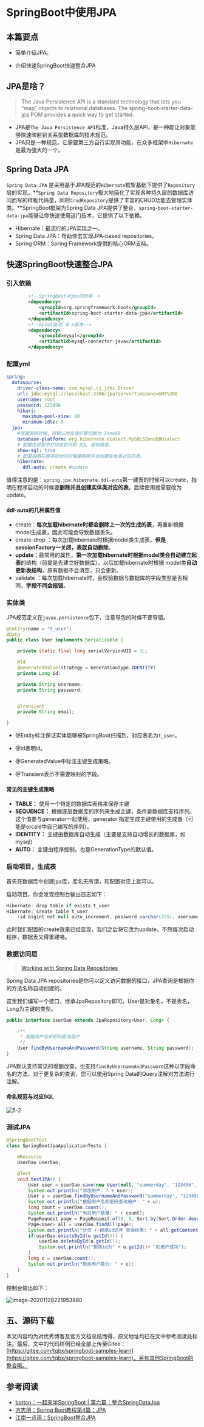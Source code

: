 # SpringBoot中使用JPA

## 本篇要点

- 简单介绍JPA。

- 介绍快速SpringBoot快速整合JPA

## JPA是啥？

> The Java Persistence API is a standard technology that lets you “map” objects to relational databases. The spring-boot-starter-data-jpa POM provides a quick way to get started.

- JPA是`The Java Persistence API`标准，Java持久层API，是一种能让对象能够快速映射到关系型数据库的技术规范。
- JPA只是一种规范，它需要第三方自行实现其功能，在众多框架中`Hibernate`是最为强大的一个。

## Spring Data JPA

`Spring Data JPA` 是采用基于JPA规范的`Hibernate`框架基础下提供了`Repository`层的实现。**`Spring Data Repository`极大地简化了实现各种持久层的数据库访问而写的样板代码量，同时`CrudRepository`提供了丰富的CRUD功能去管理实体类。**SpringBoot框架为Spring Data JPA提供了整合，`spring-boot-starter-data-jpa`能够让你快速使用这门技术，它提供了以下依赖。

- Hibernate：最流行的JPA实现之一。
- Spring Data JPA：帮助你去实现JPA-based repositories。
- Spring ORM：Spring Framework提供的核心ORM支持。

## 快速SpringBoot快速整合JPA

### 引入依赖

```xml
        <!--SpringBoot对jpa的封装-->
        <dependency>
            <groupId>org.springframework.boot</groupId>
            <artifactId>spring-boot-starter-data-jpa</artifactId>
        </dependency>
        <!--mysql驱动，8.x版本-->
        <dependency>
            <groupId>mysql</groupId>
            <artifactId>mysql-connector-java</artifactId>
        </dependency>
```

### 配置yml

```yml
spring:
  datasource:
    driver-class-name: com.mysql.cj.jdbc.Driver
    url: jdbc:mysql://localhost:3306/jpa?serverTimezone=GMT%2B8
    username: root
    password: 123456
    hikari:
      maximum-pool-size: 20
      minimum-idle: 5
  jpa:
    #在建表的时候，将默认的存储引擎切换为 InnoDB
    database-platform: org.hibernate.dialect.MySQL5InnoDBDialect
    # 配置在日志中打印出执行的 SQL 语句信息。
    show-sql: true
    # 配置指明在程序启动的时候要删除并且创建实体类对应的表。
    hibernate:
      ddl-auto: create #update
```

值得注意的是：`spring.jpa.hibernate.ddl-auto`第一建表的时候可以create，指明在程序启动的时候要**删除并且创建实体类对应的表**。后续使用就需要改为update。

#### ddl-auto的几种属性值

- create：**每次加载hibernate时都会删除上一次的生成的表**，再重新根据model生成表，因此可能会导致数据丢失。
- create-drop ：每次加载hibernate时根据model类生成表，**但是sessionFactory一关闭，表就自动删除**。
- **update**：最常用的属性，**第一次加载hibernate时根据model类会自动建立起表**的结构（前提是先建立好数据库），以后加载hibernate时根据 model类**自动更新表结构**，原有数据不会清空，只会更新。
- validate ：每次加载hibernate时，会校验数据与数据库的字段类型是否相同，**字段不同会报错**。

### 实体类

JPA规范定义在`javax.persistence`包下，注意导包的时候不要导错。

```java
@Entity(name = "t_user")
@Data
public class User implements Serializable {

    private static final long serialVersionUID = 1L;

    @Id
    @GeneratedValue(strategy = GenerationType.IDENTITY)
    private Long id;

    private String username;
    private String password;


    @Transient
    private String email;

}
```

- @Entity标注保证实体能够被SpringBoot扫描到，对应表名为`t_user`。

- @Id表明id。

- @GeneratedValue中标注主键生成策略。
- @Transient表示不需要映射的字段。

#### 常见的主键生成策略

- **TABLE：** 使用一个特定的数据库表格来保存主键
- **SEQUENCE：** 根据底层数据库的序列来生成主键，条件是数据库支持序列。这个值要与generator一起使用，generator 指定生成主键使用的生成器（可能是orcale中自己编写的序列）。
- **IDENTITY：** 主键由数据库自动生成（主要是支持自动增长的数据库，如mysql）
- **AUTO：** 主键由程序控制，也是GenerationType的默认值。

### 启动项目，生成表

首先在数据库中创建jpa库，库名无所谓，和配置对应上就可以。

启动项目，你会发现控制台输出日志如下：

```java
Hibernate: drop table if exists t_user
Hibernate: create table t_user 
    (id bigint not null auto_increment, password varchar(255), username varchar(255), primary key (id)) engine=InnoDB
```

此时我们配置的create效果已经显现，我们之后将它改为update，不然每次启动程序，数据表又得重建咯。

### 数据访问层

> [Working with Spring Data Repositories](https://docs.spring.io/spring-data/jpa/docs/current/reference/html/#repositories)

Spring Data JPA repositories是你可以定义访问数据的接口，JPA查询是根据你的方法名称自动创建的。

这里我们编写一个接口，继承JpaRepository即可。User是对象名，不是表名，Long为主键的类型。

```java
public interface UserDao extends JpaRepository<User, Long> {

    /**
     * 根据用户名和密码查询用户
     */
    User findByUsernameAndPassword(String username, String password);
}
```

JPA默认支持常见的增删改查，也支持`findByUsernameAndPassword`这种以字段命名的方法，对于更复杂的查询，您可以使用Spring Data的Query注解对方法进行注解。

#### 命名规范与对应SQL

![5-2](img/SpringBoot%E4%B8%AD%E4%BD%BF%E7%94%A8JPA/5-2-1606578228657.jpeg)

### 测试JPA

```java
@SpringBootTest
class SpringBootJpaApplicationTests {

    @Resource
    UserDao userDao;

    @Test
    void testJPA() {
        User user = userDao.save(new User(null, "summerday", "123456", "hangzhou"));
        System.out.println("添加用户: " + user);
        User u = userDao.findByUsernameAndPassword("summerday", "123456");
        System.out.println("根据用户名和密码查询用户: " + u);
        long count = userDao.count();
        System.out.println("当前用户数量: " + count);
        PageRequest page = PageRequest.of(0, 5, Sort.by(Sort.Order.desc("id")));
        Page<User> all = userDao.findAll(page);
        System.out.println("分页 + 根据id逆序 查询结果: " + all.getContent());
        if(userDao.existsById(u.getId())) {
            userDao.deleteById(u.getId());
            System.out.println("删除id为" + u.getId()+ "的用户成功");
        }
        long c = userDao.count();
        System.out.println("剩余用户数为: " + c);
    }
}
```

控制台输出如下：

![image-20201128221953880](img/SpringBoot%E4%B8%AD%E4%BD%BF%E7%94%A8JPA/image-20201128221953880.png)



## 五、源码下载

本文内容均为对优秀博客及官方文档总结而得，原文地址均已在文中参考阅读处标注。最后，文中的代码样例已经全部上传至Gitee：[https://gitee.com/tqbx/springboot-samples-learn](https://gitee.com/tqbx/springboot-samples-learn)，另有其他SpringBoot的整合哦。

## 参考阅读

- [battcn：一起来学SpringBoot | 第六篇：整合SpringDataJpa](http://blog.battcn.com/2018/05/08/springboot/v2-orm-jpa/	)
- [方志朋：Spring Boot教程第4篇：JPA](https://www.fangzhipeng.com/springboot/2017/05/04/sb4-jpaJ.html)
- [江南一点雨：SpringBoot整合JPA](http://springboot.javaboy.org/2019/0407/springboot-jpa)